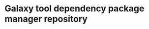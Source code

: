 Galaxy tool dependency package manager repository
=================================================
